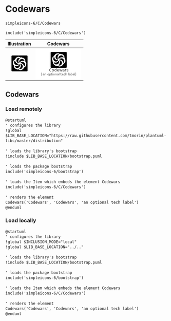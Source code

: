 # Codewars


```text
simpleicons-6/C/Codewars
```

```text
include('simpleicons-6/C/Codewars')
```



| Illustration | Codewars |
| :---: | :---: |
| ![illustration for Illustration](../../simpleicons-6/C/Codewars.png) | ![illustration for Codewars](../../simpleicons-6/C/Codewars.Local.png) |




## Codewars

### Load remotely
```plantuml
@startuml
' configures the library
!global $LIB_BASE_LOCATION="https://raw.githubusercontent.com/tmorin/plantuml-libs/master/distribution"

' loads the library's bootstrap
!include $LIB_BASE_LOCATION/bootstrap.puml

' loads the package bootstrap
include('simpleicons-6/bootstrap')

' loads the Item which embeds the element Codewars
include('simpleicons-6/C/Codewars')

' renders the element
Codewars('Codewars', 'Codewars', 'an optional tech label')
@enduml
```

### Load locally
```plantuml
@startuml
' configures the library
!global $INCLUSION_MODE="local"
!global $LIB_BASE_LOCATION="../.."

' loads the library's bootstrap
!include $LIB_BASE_LOCATION/bootstrap.puml

' loads the package bootstrap
include('simpleicons-6/bootstrap')

' loads the Item which embeds the element Codewars
include('simpleicons-6/C/Codewars')

' renders the element
Codewars('Codewars', 'Codewars', 'an optional tech label')
@enduml
```

